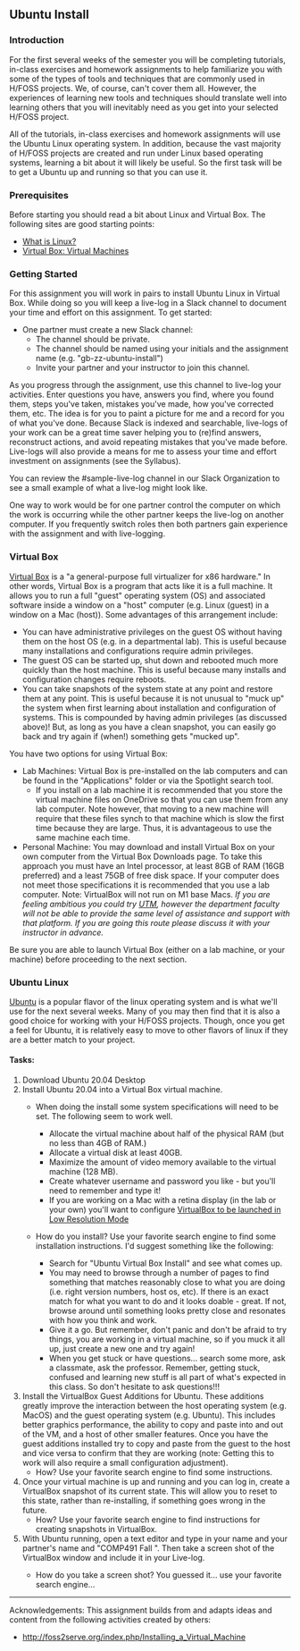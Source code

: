 ## Ubuntu Install

### Introduction
For the first several weeks of the semester you will be completing tutorials, in-class exercises and homework assignments to help familiarize you with some of the types of tools and techniques that are commonly used in H/FOSS projects. We, of course, can't cover them all. However, the experiences of learning new tools and techniques should translate well into learning others that you will inevitably need as you get into your selected H/FOSS project.

All of the tutorials, in-class exercises and homework assignments will use the Ubuntu Linux operating system. In addition, because the vast majority of H/FOSS projects are created and run under Linux based operating systems, learning a bit about it will likely be useful. So the first task will be to get a Ubuntu up and running so that you can use it.

### Prerequisites

Before starting you should read a bit about Linux and Virtual Box. The following sites are good starting points:

- [What is Linux?](https://opensource.com/resources/what-is-linux)
- [Virtual Box: Virtual Machines](https://www.virtualbox.org/wiki/Virtualization)

### Getting Started

For this assignment you will work in pairs to install Ubuntu Linux in Virtual Box. While doing so you will keep a live-log in a Slack channel to document your time and effort on this assignment. To get started:

- One partner must create a new Slack channel:
  - The channel should be private.
  - The channel should be named using your initials and the assignment name (e.g. "gb-zz-ubuntu-install")
  - Invite your partner and your instructor to join this channel.

As you progress through the assignment, use this channel to live-log your activities. Enter questions you have, answers you find, where you found them, steps you've taken, mistakes you've made, how you've corrected them, etc. The idea is for you to paint a picture for me and a record for you of what you've done. Because Slack is indexed and searchable, live-logs of your work can be a great time saver helping you to (re)find answers, reconstruct actions, and avoid repeating mistakes that you've made before. Live-logs will also provide a means for me to assess your time and effort investment on assignments (see the Syllabus).

You can review the #sample-live-log channel in our Slack Organization to see a small example of what a live-log might look like.

One way to work would be for one partner control the computer on which the work is occurring while the other partner keeps the live-log on another computer. If you frequently switch roles then both partners gain experience with the assignment and with live-logging.

### Virtual Box

[Virtual Box](https://www.virtualbox.org/wiki/VirtualBox) is a "a general-purpose full virtualizer for x86 hardware." In other words, Virtual Box is a program that acts like it is a full machine. It allows you to run a full "guest" operating system (OS) and associated software inside a window on a "host" computer (e.g. Linux (guest) in a window on a Mac (host)). Some advantages of this arrangement include:

- You can have administrative privileges on the guest OS without having them on the host OS (e.g. in a departmental lab). This is useful because many installations and configurations require admin privileges.
- The guest OS can be started up, shut down and rebooted much more quickly than the host machine. This is useful because many installs and configuration changes require reboots.
- You can take snapshots of the system state at any point and restore them at any point. This is useful because it is not unusual to "muck up" the system when first learning about installation and configuration of systems. This is compounded by having admin privileges (as discussed above)! But, as long as you have a clean snapshot, you can easily go back and try again if (when!) something gets "mucked up".

You have two options for using Virtual Box:
- Lab Machines: Virtual Box is pre-installed on the lab computers and can be found in the "Applications" folder or via the Spotlight search tool.
  - If you install on a lab machine it is recommended that you store the virtual machine files on OneDrive so that you can use them from any lab computer.  Note however, that moving to a new machine will require that these files synch to that machine which is slow the first time because they are large.  Thus, it is advantageous to use the same machine each time.
- Personal Machine: You may download and install Virtual Box on your own computer from the Virtual Box Downloads page. To take this approach you must have an Intel processor, at least 8GB of RAM (16GB preferred) and a least 75GB of free disk space.  If your computer does not meet those specifications it is recommended that you use a lab computer.  Note: VirtualBox will not run on M1 base Macs.  _If you are feeling ambitious you could try [UTM](https://mac.getutm.app/), however the department faculty will not be able to provide the same level of assistance and support with that platform.  If you are going this route please discuss it with your instructor in advance._

Be sure you are able to launch Virtual Box (either on a lab machine, or your machine) before proceeding to the next section.

### Ubuntu Linux

[Ubuntu](http://www.ubuntu.com/) is a popular flavor of the linux operating system and is what we'll use for the next several weeks. Many of you may then find that it is also a good choice for working with your H/FOSS projects. Though, once you get a feel for Ubuntu, it is relatively easy to move to other flavors of linux if they are a better match to your project.

#### Tasks:

1. Download Ubuntu 20.04 Desktop
2. Install Ubuntu 20.04 into a Virtual Box virtual machine.
   - When doing the install some system specifications will need to be set. The following seem to work well.
     - Allocate the virtual machine about half of the physical RAM (but no less than 4GB of RAM.)
     - Allocate a virtual disk at least 40GB.
     - Maximize the amount of video memory available to the virtual machine (128 MB).
     - Create whatever username and password you like - but you'll need to remember and type it!
     - If you are working on a Mac with a retina display (in the lab or your own) you'll want to configure [VirtualBox to be launched in Low Resolution Mode](https://forums.virtualbox.org/viewtopic.php?f=8&t=90446&start=75#p470879)

   - How do you install? Use your favorite search engine to find some installation instructions. I'd suggest something like the following:
     - Search for "Ubuntu Virtual Box Install" and see what comes up.
     - You may need to browse through a number of pages to find something that matches reasonably close to what you are doing (i.e. right version numbers, host os, etc). If there is an exact match for what you want to do and it looks doable - great. If not, browse around until something looks pretty close and resonates with how you think and work.
     - Give it a go. But remember, don't panic and don't be afraid to try things, you are working in a virtual machine, so if you muck it all up, just create a new one and try again!
     - When you get stuck or have questions... search some more, ask a classmate, ask the professor. Remember, getting stuck, confused and learning new stuff is all part of what's expected in this class. So don't hesitate to ask questions!!!
3. Install the VirtualBox Guest Additions for Ubuntu. These additions greatly improve the interaction between the host operating system (e.g. MacOS) and the guest operating system (e.g. Ubuntu). This includes better graphics performance, the ability to copy and paste into and out of the VM, and a host of other smaller features. Once you have the guest additions installed try to copy and paste from the guest to the host and vice versa to confirm that they are working (note: Getting this to work will also require a small configuration adjustment).
   - How? Use your favorite search engine to find some instructions.
4. Once your virtual machine is up and running and you can log in, create a VirtualBox snapshot of its current state.  This will allow you to reset to this state, rather than re-installing, if something goes wrong in the future.
   - How? Use your favorite search engine to find instructions for creating snapshots in VirtualBox.  
5. With Ubuntu running, open a text editor and type in your name and your partner's name and "COMP491 Fall <YEAR>". Then take a screen shot of the VirtualBox window and include it in your Live-log.
   - How do you take a screen shot? You guessed it... use your favorite search engine...

---

Acknowledgements: This assignment builds from and adapts ideas and content from the following activities created by others:
- http://foss2serve.org/index.php/Installing_a_Virtual_Machine
